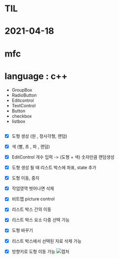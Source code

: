 # TIL

# 2021-04-18
# mfc 
# language : c++

- GroupBox 
- RadioButton
- Editcontrol
- TextControl
- Button
- checkbox
- listbox
##
 - [x] 도형 생성 (원 , 정사각형, 랜덤)
 - [x] 색 (빨, 초 , 파 , 랜덤)
 - [x] EditControl 개수 입력 -> (도형 + 색) 숫자만큼 랜덤생성
 - [x] 도형 생성 될 때 리스트 박스에 좌표, state 추가 
 - [x] 도형 이동, 중지 
 - [x] 작업영역 벗어나면 삭제 
 - [x] 비트맵 picture control
 - [x] 리스트 박스 간의 이동
 - [x] 리스트 박스 요소 다중 선택 가능
 - [x] 도형 바꾸기 
 - [x] 리스트 박스에서 선택된 자료 삭제 가능 
 - [x] 방향키로 도형 이동 가능 
![캡처](https://user-images.githubusercontent.com/64263694/115148354-1bfe7200-a09a-11eb-9b00-04701f313f81.PNG)

